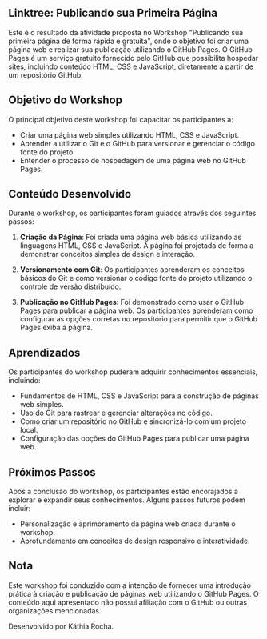 ## Linktree: Publicando sua Primeira Página

Este é o resultado da atividade proposta no Workshop "Publicando sua primeira página de forma rápida e gratuita", onde o objetivo foi criar uma página web e realizar sua publicação utilizando o GitHub Pages. O GitHub Pages é um serviço gratuito fornecido pelo GitHub que possibilita hospedar sites, incluindo conteúdo HTML, CSS e JavaScript, diretamente a partir de um repositório GitHub.

## Objetivo do Workshop

O principal objetivo deste workshop foi capacitar os participantes a:

- Criar uma página web simples utilizando HTML, CSS e JavaScript.
- Aprender a utilizar o Git e o GitHub para versionar e gerenciar o código fonte do projeto.
- Entender o processo de hospedagem de uma página web no GitHub Pages.

## Conteúdo Desenvolvido

Durante o workshop, os participantes foram guiados através dos seguintes passos:

1. **Criação da Página**: Foi criada uma página web básica utilizando as linguagens HTML, CSS e JavaScript. A página foi projetada de forma a demonstrar conceitos simples de design e interação.

2. **Versionamento com Git**: Os participantes aprenderam os conceitos básicos do Git e como versionar o código fonte do projeto utilizando o controle de versão distribuído.

3. **Publicação no GitHub Pages**: Foi demonstrado como usar o GitHub Pages para publicar a página web. Os participantes aprenderam como configurar as opções corretas no repositório para permitir que o GitHub Pages exiba a página.

## Aprendizados

Os participantes do workshop puderam adquirir conhecimentos essenciais, incluindo:

- Fundamentos de HTML, CSS e JavaScript para a construção de páginas web simples.
- Uso do Git para rastrear e gerenciar alterações no código.
- Como criar um repositório no GitHub e sincronizá-lo com um projeto local.
- Configuração das opções do GitHub Pages para publicar uma página web.

## Próximos Passos

Após a conclusão do workshop, os participantes estão encorajados a explorar e expandir seus conhecimentos. Alguns passos futuros podem incluir:

- Personalização e aprimoramento da página web criada durante o workshop.
- Aprofundamento em conceitos de design responsivo e interatividade.


## Nota

Este workshop foi conduzido com a intenção de fornecer uma introdução prática à criação e publicação de páginas web utilizando o GitHub Pages. O conteúdo aqui apresentado não possui afiliação com o GitHub ou outras organizações mencionadas.

Desenvolvido por Káthia Rocha.
